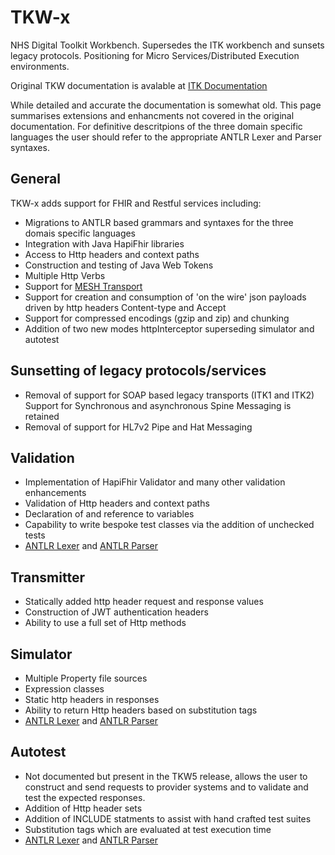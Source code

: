 # TKW-x

NHS Digital Toolkit Workbench. Supersedes the ITK workbench and sunsets legacy protocols. Positioning for Micro Services/Distributed Execution environments.

Original TKW documentation is avalable at [ITK Documentation](https://digital.nhs.uk/services/interoperability-toolkit/developer-resources/itk-test-centre/itk-testbench)

While detailed and accurate the documentation is somewhat old. This page summarises extensions and enhancments not covered in the original documentation.
For definitive descritpions of the three domain specific languages the user should refer to the appropriate ANTLR Lexer and Parser syntaxes.


## General
TKW-x adds support for FHIR and Restful services including:
* Migrations to ANTLR based grammars and syntaxes for the three domais specific languages
* Integration with Java HapiFhir libraries
* Access to Http headers and context paths
* Construction and testing of Java Web Tokens
* Multiple Http Verbs
* Support for [MESH Transport](https://digital.nhs.uk/services/message-exchange-for-social-care-and-health-mesh)
* Support for creation and consumption of 'on the wire' json payloads driven by http headers Content-type and Accept
* Support for compressed encodings (gzip and zip) and chunking
* Addition of two new modes	 httpInterceptor superseding simulator and autotest

## Sunsetting of legacy protocols/services
* Removal of support for SOAP based legacy transports (ITK1 and ITK2) Support for Synchronous and asynchronous Spine Messaging is retained 
* Removal of support for HL7v2 Pipe and Hat Messaging

## Validation
* Implementation of HapiFhir Validator and many other validation enhancements
* Validation of Http headers and context paths
* Declaration of and reference to variables
* Capability to write bespoke test classes via the addition of unchecked tests
* [ANTLR Lexer](https://github.com/nhsdigitalmait/TKW-x/blob/master/src/main/java/uk/nhs/digital/mait/tkwx/tk/internalservices/validation/parser/ValidationLexer.g4) and [ANTLR Parser](https://github.com/nhsdigitalmait/TKW-x/blob/master/src/main/java/uk/nhs/digital/mait/tkwx/tk/internalservices/validation/parser/ValidationParserLexer.g4)

## Transmitter
* Statically added http header request and response values
* Construction of JWT authentication headers
* Ability to use a full set of Http methods

## Simulator
* Multiple Property file sources
* Expression classes
* Static http headers in responses
* Ability to return Http headers based on substitution tags
* [ANTLR Lexer](https://github.com/nhsdigitalmait/TKW-x/blob/master/src/main/java/uk/nhs/digital/mait/tkwx/tk/internalservices/rules/parser/SimulatorRulesLexer.g4) and [ANTLR Parser](https://github.com/nhsdigitalmait/TKW-x/blob/master/src/main/java/uk/nhs/digital/mait/tkwx/tk/internalservices/rules/parser/SimulatorRulesParserLexer.g4)

## Autotest
* Not documented but present in the TKW5 release, allows the user to construct and send requests to provider systems and to validate and test the expected responses.
* Addition of Http header sets
* Addition of INCLUDE statments to assist with hand crafted test suites
* Substitution tags which are evaluated at test execution time
* [ANTLR Lexer](https://github.com/nhsdigitalmait/TKW-x/blob/master/src/main/java/uk/nhs/digital/mait/tkwx/tk/internalservices/testautomation/parser/AutotestLexer.g4) and [ANTLR Parser](https://github.com/nhsdigitalmait/TKW-x/blob/master/src/main/java/uk/nhs/digital/mait/tkwx/tk/internalservices/testautomation/parser/AutotestParser.g4)
